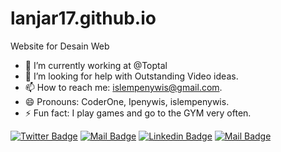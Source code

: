 # lanjar17.github.io
Website for Desain Web


- 🔭 I’m currently working at @Toptal
- 🤔 I’m looking for help with Outstanding Video ideas.
- 📫 How to reach me: islempenywis@gmail.com.
- 😄 Pronouns: CoderOne, Ipenywis, islempenywis.
- ⚡ Fun fact: I play games and go to the GYM very often.


[![Twitter Badge](https://img.shields.io/badge/-@Lanjar17-1ca0f1?style=flat&labelColor=1ca0f1&logo=twitter&logoColor=white&link=https://twitter.com/Ipenywis)](https://twitter.com/Ipenywis)
[![Mail Badge](https://img.shields.io/badge/-Lanjar17-e74c3c?style=flat&labelColor=e74c3c&logo=youtube&logoColor=white)](https://youtube.com/coderone)
[![Linkedin Badge](https://img.shields.io/badge/-Lanjar17-0e76a8?style=flat&labelColor=0e76a8&logo=linkedin&logoColor=white)](https://www.linkedin.com/in/islem-maboud/)
[![Mail Badge](https://img.shields.io/badge/-@Lanjar17-e84393?style=flat&labelColor=e84393&logo=instagram&logoColor=white)](https://instagram.com/islempenywis)
